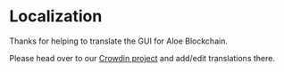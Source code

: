# Localization

Thanks for helping to translate the GUI for Aloe Blockchain.

Please head over to our [Crowdin project](https://crowdin.com/project/aloe-blockchain/) and add/edit translations there.
